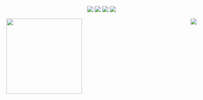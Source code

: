 <p align="center">
<img src="https://img.shields.io/badge/Age-35-brightgreen" />
  <img src="https://img.shields.io/badge/Focus-Full%20Stack-brightgreen" />
  <img src="https://img.shields.io/badge/Lives-BsAs%20Argentina-success" />
  <img src="https://img.shields.io/badge/Languages-Spanish%20%26%20English-brightgreen" />
</p>
<div align="center">
  <img height="200em" align="left" margin="" src="https://github-readme-stats-eight-theta.vercel.app/api/top-langs/?username=MicaelaEdith&layout=compact&langs_count=8&theme=algolia"/>
  <img align="right" src="https://skillicons.dev/icons?i=html,css,js,bootstrap,react,cs,java,py,dotnet,spring,flask,maven,mysql,sqlite,unity,blender&perline=8"/>
</div>
